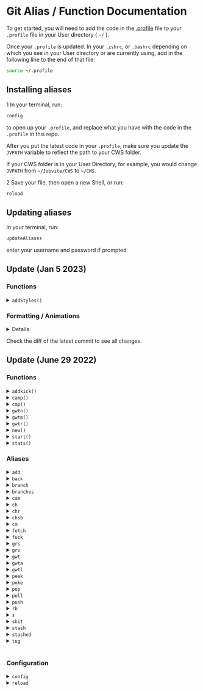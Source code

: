 # Git Alias / Function Documentation

To get started, you will need to add the code in the [.profile](./.profile) file to your `.profile` file in your User directory ( `~/` ).

Once your `.profile` is updated. In your `.zshrc`, or `.bashrc` depending on which you see in your User directory or are currently using, add in the following line to the end of that file:

```sh
source ~/.profile
```

## Installing aliases
1 In your terminal, run:

```sh
config
```

to open up your `.profile`, and replace what you have with the code in the `.profile` in this repo.

After you put the latest code in your `.profile`, make sure you update the `JVPATH` variable to reflect the path to your CWS folder.

If your CWS folder is in your User Directory, for example, you would change `JVPATH` from `~/Jobvite/CWS` to `~/CWS`.

2 Save your file, then open a new Shell, or run:

```sh
reload
```

## Updating aliases
In your terminal, run:

```sh
updateAliases
```

enter your username and password if prompted

## Update (Jan 5 2023)

<h3><b>Functions</b></h3>

<details id="addStyles">
    <summary><code>addStyles()</code></summary>

    This is the same function as `addKick`, just with some extra functionality for potential future use cases.
<br>

</details>

<h3><b>Formatting / Animations</b></h3>

<details id="formattingUpdate010523">
    You'll notice fancy new loading animations during long processes, and updated message formatting.
</details>

Check the diff of the latest commit to see all changes.

## Update (June 29 2022)

<h3><b>Functions</b></h3>

<details id="addkick">
    <summary><code>addkick()</code></summary>

<br>

**Add Kickoff**

Using this function will allow you to get the latest Kickoff code into any project.
You can specify where you would like to put it by adding in the path after `addkick`, or you can go to that location in your terminal and run `addkick`.

Arguments:
| Name | Function | Optional |
| ---- | -------- | :------: |
| branch_name | Name of directory to store kickoff. If empty, uses current directory. | x |

Examples:

```sh
git:(<branch_name>) $ addkick

git:(<branch_name>) $ addkick ./myfolder
```
</details>
<details id="camp">
    <summary><code>camp()</code></summary>

<br>

**Commit. Add. Message. Push.**

This function combines the steps of adding, committing and pushing. It also allows for tagging, if you feel so inclined. You can specify which branch you want to push, or `cd` into that branch and use the function without specifying.

<sub class="warn"><b>Caution: This will add all unstaged files. If you want to add only specific files, do a manual `git add` of the files you want, and then use the [cmp](#cmp) function or [cam](#cam) alias</b></sub>

Arguments:
| Name | Function | Optional |
| ---- | -------- | :------: |
| commit_msg | Message for commit. Technically optional, but not recommended to exclude |  |
| -t | Flag for adding a tag | x |
| tag | Value for tag (i.e., v1.0) | x |
| tag_msg | Message for tag | x |
| branch_name | Name of project. If empty, uses current directory. | x |
| -f | Flag for a force push | x |

Examples:

```sh
git:(<branch_name>) $ camp <commit_msg>
git:(<branch_name>) $ camp <commit_msg> -f
git:(<branch_name>) $ camp <commit_msg> <branch_name>
git:(<branch_name>) $ camp -t <tag>
git:(<branch_name>) $ camp -t <tag> <commit_msg>
git:(<branch_name>) $ camp -t <tag> -m <tag_msg>
git:(<branch_name>) $ camp -t <tag> -m <tag_msg> <commit_msg>
```
</details>
<details id="cmp">
    <summary><code>cmp()</code></summary>

<br>

**Commit. Message. Push.**

Use this function to commit and push already staged files. If no files are staged, `git add` the files you want to commit. If you want to commit all files, use the [camp](#camp) function

Arguments:
| Name | Function | Optional |
| ---- | -------- | :------: |
| commit_msg | Message for commit. |  |

Example:

```sh
git:(<branch_name>) $ cmp <commit_msg>
```

</details>
<details id="gwtn">
    <summary><code>gwtn()</code></summary>

<br>

**Git Worktree New**

For adding a new worktree. This function will create the worktree based on the latest, if any, existing GitHub code, installs npm, and does an initial push of the branch if it isn't already set up. Once you run this command, you will be ready to work on this worktree. This will work both existing and non-existing branches.

Arguments:
| Name | Function | Optional |
| ---- | -------- | :------: |
| branch_name | Name of branch/project. |  |

Examples:

```sh
git:(root) $ gwtn <branch_name>
```

</details>
<details id="gwtm">
    <summary><code>gwtm()</code></summary>

<br>

**Git Worktree Make**

For adding a new worktree, but not running `npm i`. This function will create the worktree based on the latest, if any, existing GitHub code, and does an initial push of the branch if it isn't already set up. Once you run this command, you will be ready to work on this worktree. This will work both existing and non-existing branches.

Arguments:
| Name | Function | Optional |
| ---- | -------- | :------: |
| branch_name | Name of project. If empty, uses current directory. | x |

Examples:

```sh
git:(root) $ gwtm <branch_name>
```

</details>
<details id="gwtr">
    <summary><code>gwtr()</code></summary>

<br>

**Git Worktree Remove**

For removing a worktree. This function will run by using the current location's branch, or by specifying a branch name. If the branch also needs to be deleted, use the `-d` flag.

Arguments:

| Name | Function | Optional |
| ---- | -------- | :------: |
| -d | Flag to include deleting the branch | x |
| branch_name | Name of branch. If empty, uses current branch. | x |

Examples:

Remove the worktree of the current branch.

```sh
git:(<branch_name>) $ gwtr
git:(<branch_name>) $ gwtr -d
```

Remove the worktree of a specific branch.

```sh
git:(root) $ gwtr <branch_name>
git:(root) $ gwtr -d <branch_name>
```

</details>
<details id="new">
    <summary><code>new()</code></summary>

<br>

**New Project Structure**

Running this function creates an unobtrusive new `starter_branch` folder structure. It will add the `desktop/`, `mobile/`, `images/`, and `styles/` folders, as well as call [addkick](#addkick), so it will add the latest Kickoff code. If any folders of the same name already exist, they will be untouched and no new folder will be created, leaving all previous work safe, but giving us the opportunity to easily work with the latest code and structure.

Example:

```sh
git:(<branch_name>) $ new
```

</details>
<details id="start">
    <summary><code>start()</code></summary>

<br>

**Start Kickoff**

Running this function will run `gulp` in the styles folder of your current branch. If it can't find a "style" or "styles" folder anywhere in the project, this will not run.

You can specify the location to run gulp by adding it after `start`

Arguments:
| Name | Function | Optional |
| ---- | -------- | :------: |
| folder_name | Name of folder enclosing Kickoff ( most commonly `styles/` ). | x |

Examples:

```sh
git:(<branch_name>) $ start

git:(<branch_name>) $ start myfolder/styling
```

</details>
<details id="stats">
    <summary><code>stats()</code></summary>

<br>

**Statistics**

Using this shows you, by default, the last 50 commits made to the repo.

You can specify how many results you want to see by adding `-number` after `stats`

Arguments:
| Name | Function | Optional |
| ---- | -------- | :------: |
| -# | Number of commits to view. Defaults to `-50` | x |

Examples:

```sh
git:(<branch_name>) $ stats

git:(<branch_name>) $ stats -10
```

</details>

<h3><b>Aliases</b></h3>

<details id="add">
    <summary><code>add</code></summary>

<br>

**Git Add**

Equivalent to [`git add`](https://git-scm.com/docs/git-add)

```sh
git:(<branch_name>) $ add .

git:(<branch_name>) $ add file.html

git:(<branch_name>) $ add folder/
```

</details>
<details id="back">
    <summary><code>back</code></summary>

<br>

**Go Back**

This will take you back one commit in time.

```sh
git:(<branch_name>) $ back
```

</details>
<details id="branch">
    <summary><code>branch</code></summary>

<br>

**Git Branch**

Equivalent to [`git branch`](https://git-scm.com/docs/git-branch)

```sh
branch myBranch
```

</details>
<details id="branches">
    <summary><code>branches</code></summary>

<br>

**List Branches**

This will return a list of all branches in the current repo.

```sh
branches
```

</details>
<details id="cam">
    <summary><code>cam</code></summary>

<br>

**Commit. Add. Message.**

Using this will add and commit, with a message, all the untracked files in your branch. If you don't want to commit all files, use the normal `add`, `commit -m` method.

Arguments:
| Name | Function | Optional |
| ---- | -------- | :------: |
| commit_msg | Message for commit. |  |

Example:

```sh
git:(<branch_name>) $ cam <commit_msg>
```

</details>
<details idch">
    <summary><code>ch</code></summary>

<br>

**Git Checkout**

Equivalent to [`git checkout`](https://git-scm.com/docs/git-checkout)

```sh
ch branch-name
```

</details>
<details id="chr">
    <summary><code>chr</code></summary>

<br>

**Git Checkout Root**

Equivalent to `git checkout root`

```sh
chr
```

</details>
<details id="chsb">
    <summary><code>chsb</code></summary>

<br>

**Git Checkout starter_branch**

Equivalent to `git checkout starter_branch`

```sh
chsb
```

</details>
<details idcm">
    <summary><code>cm</code></summary>

<br>

**Git Commit**

Equivalent to [`git commit`](https://git-scm.com/docs/git-commit)

Arguments:
| Name | Function | Optional |
| ---- | -------- | :------: |
| commit_msg | Message for commit. |  |

Example:

```sh
git:(<branch_name>) $ cm -m <commit_msg>
```

</details>
<details id="fetch">
    <summary><code>fetch</code></summary>

<br>

**Git Fetch**

Equivalent to [`git fetch`](https://git-scm.com/docs/git-fetch)

```sh
fetch
```

</details>
<details id="fuck">
    <summary><code>fuck</code></summary>

<br>

**Fuck**

As the name suggests, this is when you've made a terrible oopsie and need to revert back to the `origin/master` branch.

<sub><b>Caution: This is a HARD reset. It will delete all uncommitted work.</b></sub>

```sh
git:(<branch_name>) $ fuck
```

</details>
<details id="grs">
    <summary><code>grs</code></summary>

<br>

**Git Reset**

Equivalent to [`git reset`](https://git-scm.com/docs/git-reset)

```sh
git:(<branch_name>) $ grs origin/<branch_name>
```

</details>
<details id="grv">
    <summary><code>grv</code></summary>

<br>

**Git Remote -v**

Equivalent to [`git remote -v`](https://git-scm.com/docs/git-remote#Documentation/git-remote.txt--v).

Use this alias to view the remotes you have referrenced on your machine.

```sh
grv
```

</details>
<details id="gwt">
    <summary><code>gwt</code></summary>

<br>

**Git Worktree**

Equivalent to [`git worktree`](https://git-scm.com/docs/git-worktree)

```sh
git:(root) $ gwt add mybranch
```

</details>
<details id="gwta">
    <summary><code>gwta</code></summary>

<br>

**Git Worktree Add**

Equivalent to [`git worktree add`](https://git-scm.com/docs/git-worktree#Documentation/git-worktree.txt-addltpathgtltcommit-ishgt)

```sh
git:(root) $ gwta mybranch
```

</details>
<details id="gwtl">
    <summary><code>gwtl</code></summary>

<br>

**Git Worktree List**

Lists all worktrees

```sh
gwtl
```

</details>
<details id="peek">
    <summary><code>peek</code></summary>

<br>

**Peek**

Using this alias allows you to view, by default, the last 20 commits on your current branch.

Very similarly to [stats](#stats), you can specify how many commits you would like to see.

Arguments:
| Name | Function | Optional |
| ---- | -------- | :------: |
| -# | Number of commits to show. Defaults to `-20` | x |

Examples:

```sh
git:(<branch_name>) $ peek

git:(<branch_name>) $ peek -5
```

</details>
<details id="poke">
    <summary><code>poke</code></summary>

<br>

**Poke**

Equivalent to `git push origin/branchName`

```sh
git:(<branch_name>) $ poke
```

</details>
<details id="pop">
    <summary><code>pop</code></summary>

<br>

**Stash Pop**

Equivalent to [`stash pop`](https://git-scm.com/docs/git-stash#Documentation/git-stash.txt-pop--index-q--quietltstashgt). This puts your stashed files back.

usage
</details>
<details id="pull">
    <summary><code>pull</code></summary>

<br>

**Git Pull**

Equivalent to [`git pull`](https://git-scm.com/docs/git-pull)

```sh
git:(<branch_name>) $ pull
```

</details>
<details id="push">
    <summary><code>push</code></summary>

<br>

**Git Push**

Equivalent to [`git push`](https://git-scm.com/docs/git-push)

```sh
git:(<branch_name>) $ push
```

</details>
<details id="rb">
    <summary><code>rb</code></summary>

<br>

**Git Rebase**

Equivalent to [`git rebase`](https://git-scm.com/docs/git-rebase)

```sh
git:(<branch_name>) $ rb origin/branchName
```

</details>
<details id="s">
    <summary><code>s</code></summary>

<br>

**Git Status**

Shorthand equivalent to [`git status`](https://git-scm.com/docs/git-status)

```sh
git:(<branch_name>) $ s
```

</details>
<details id="shit">
    <summary><code>shit</code></summary>

<br>

**Shit**

Like the name suggests, you would use this when you make a mistake and need to revert to the latest commit.

```sh
git:(<branch_name>) $ shit
```

</details>
<details id="stash">
    <summary><code>stash</code></summary>

<br>

**Git Stash**

Equivalent to [`git stash`](https://git-scm.com/docs/git-stash)

```sh
git:(<branch_name>) $ stash .
```

```sh
git:(<branch_name>) $ stash myFile.js
```

```sh
git:(<branch_name>) $ stash myFolder/
```

</details>
<details id="stashed">
    <summary><code>stashed</code></summary>

<br>

**Show Stashed**

This shows the current stashed files.

```sh
git:(<branch_name>) $ stashed
```

</details>
<details id="tug">
    <summary><code>tug</code></summary>

<br>

**Tug**

Equivalent to `git pull origin/branchName`

```sh
git:(<branch_name>) $ tug
```

</details>

<br>

<h3><b>Configuration</b></h3>

<details id="config">
    <summary><code>config</code></summary>

<br>

**Open .profile**

Using this function will open your `.profile` in VS Code, allowing you to make updates to your aliases and functions.

```sh
config
```
</details>

<details id="reload">
    <summary><code>reload</code></summary>

<br>

**Reload .profile**

Using this function will allow you to reload and use any changes made to your `.profile` without needed to close your terminal.
```sh
reload
```
</details>
